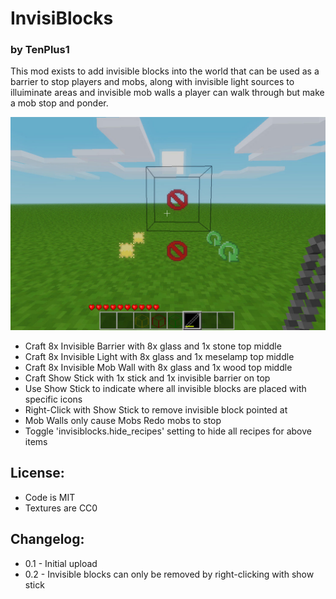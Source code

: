 # InvisiBlocks

### by TenPlus1

This mod exists to add invisible blocks into the world that can be used as a barrier to stop players and mobs, along with invisible light sources to illuiminate areas and invisible mob walls a player can walk through but make a mob stop and ponder.

![screenshot.jpg](screenshot.jpg)

 - Craft 8x Invisible Barrier with 8x glass and 1x stone top middle
 - Craft 8x Invisible Light with 8x glass and 1x meselamp top middle
 - Craft 8x Invisible Mob Wall with 8x glass and 1x wood top middle
 - Craft Show Stick with 1x stick and 1x invisible barrier on top
 - Use Show Stick to indicate where all invisible blocks are placed with specific icons
 - Right-Click with Show Stick to remove invisible block pointed at
 - Mob Walls only cause Mobs Redo mobs to stop
 - Toggle 'invisiblocks.hide_recipes' setting to hide all recipes for above items

## License:

 - Code is MIT
 - Textures are CC0

## Changelog:

 - 0.1 - Initial upload
 - 0.2 - Invisible blocks can only be removed by right-clicking with show stick
